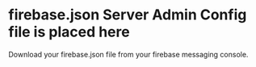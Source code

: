 # firebase.json Server Admin Config file is placed here
Download your firebase.json file from your firebase messaging console. 
